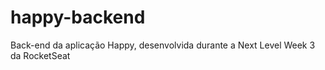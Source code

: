 # happy-backend
Back-end da aplicação Happy, desenvolvida durante a Next Level Week 3 da RocketSeat

